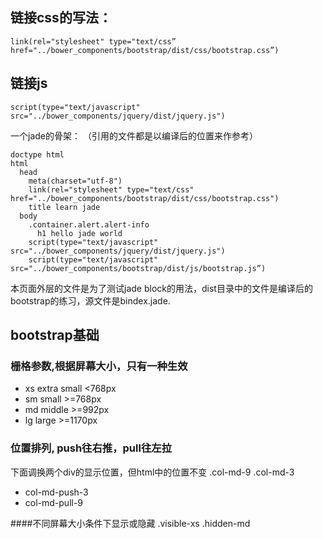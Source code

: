 ## 链接css的写法：

`link(rel="stylesheet" type="text/css” href="../bower_components/bootstrap/dist/css/bootstrap.css”)`

## 链接js

`script(type="text/javascript" src="../bower_components/jquery/dist/jquery.js")`

一个jade的骨架：
（引用的文件都是以编译后的位置来作参考）
```
doctype html
html
  head
    meta(charset="utf-8")
    link(rel="stylesheet" type="text/css" href="../bower_components/bootstrap/dist/css/bootstrap.css")
    title learn jade
  body
    .container.alert.alert-info
      h1 hello jade world
    script(type="text/javascript" src="../bower_components/jquery/dist/jquery.js")
    script(type="text/javascript" src="../bower_components/bootstrap/dist/js/bootstrap.js”)
```

本页面外层的文件是为了测试jade block的用法，dist目录中的文件是编译后的bootstrap的练习，源文件是bindex.jade.

## bootstrap基础
### 栅格参数,根据屏幕大小，只有一种生效
- xs extra small  <768px
- sm small        >=768px
- md middle       >=992px
- lg large        >=1170px

### 位置排列, push往右推，pull往左拉
下面调换两个div的显示位置，但html中的位置不变
.col-md-9
.col-md-3

- col-md-push-3
- col-md-pull-9

####不同屏幕大小条件下显示或隐藏
.visible-xs
.hidden-md
